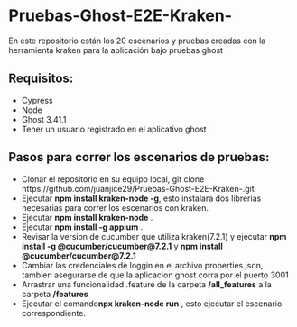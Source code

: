 # Pruebas-Ghost-E2E-Kraken-
<p>En este repositorio están los 20 escenarios y pruebas creadas con la herramienta kraken para la aplicación bajo pruebas ghost</p>

<h2>Requisitos:</h2>
<ul>
<li>Cypress</li>
<li>Node</li>
<li>Ghost 3.41.1</li>
<li>Tener un usuario registrado en el aplicativo ghost</li>
</ul>
<h2>Pasos para correr los escenarios de pruebas:</h2>
<ul>
<li>Clonar el repositorio en su equipo local, git clone https://github.com/juanjice29/Pruebas-Ghost-E2E-Kraken-.git</li>
<li>Ejecutar <b>npm install kraken-node -g</b>, esto instalara dos librerias necesarias para correr los escenarios con kraken.</li>
<li>Ejecutar <b>npm install kraken-node</b> .</li>

<li>Ejecutar <b>npm install -g appium</b> .</li>

<li>Revisar la version de cucumber que utiliza kraken(7.2.1) 
 y ejecutar <b>npm install -g @cucumber/cucumber@7.2.1</b> y
 <b> npm install @cucumber/cucumber@7.2.1</b>
 </li>
<li>Cambiar las credenciales de loggin en el archivo properties.json, tambien asegurarse de que la aplicacion ghost corra por el puerto 3001</li>
 <li>Arrastrar una funcionalidad .feature de la carpeta <b>/all_features</b> a la carpeta <b>/features</b>
 </li>

  <li>Ejecutar el comando<b>npx kraken-node run</b> , esto ejecutar el escenario correspondiente.
 </li>
 </ul>
